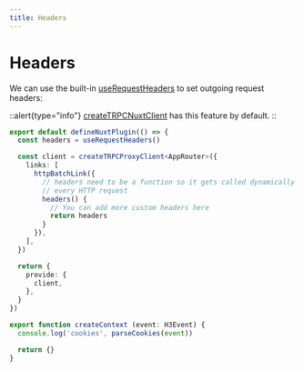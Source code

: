 ```yaml
---
title: Headers
---
```


# Headers

We can use the built-in [useRequestHeaders](https://nuxt.com/docs/api/composables/use-request-headers) to set outgoing request headers:

::alert{type="info"}
[createTRPCNuxtClient](/get-started/client/create) has this feature by default.
::

```ts [plugins/client.ts]
export default defineNuxtPlugin(() => {
  const headers = useRequestHeaders()

  const client = createTRPCProxyClient<AppRouter>({
    links: [
      httpBatchLink({
        // headers need to be a function so it gets called dynamically
        // every HTTP request
        headers() {
          // You can add more custom headers here
          return headers
        }
      }),
    ],
  })

  return {
    provide: {
      client,
    },
  }
})
```

```ts [server/trpc/context.ts]
export function createContext (event: H3Event) {
  console.log('cookies', parseCookies(event))

  return {}
}
```
